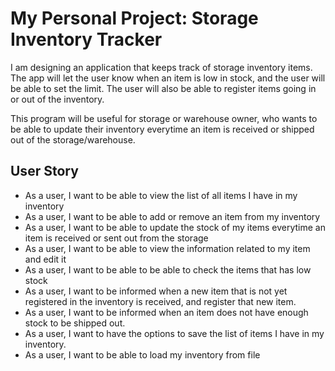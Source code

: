 # My Personal Project: Storage Inventory Tracker

I am designing an application that keeps track of storage inventory items. The app will let the user know when an item 
is low in stock, and the user will be able to set the limit. The user will also be able to register items going in 
or out of the inventory.

This program will be useful for storage or warehouse owner, who wants to be able to update their inventory everytime
an item is received or shipped out of the storage/warehouse.

## User Story
-  As a user, I want to be able to view the list of all items I have in my inventory
-  As a user, I want to be able to add or remove an item from my inventory
-  As a user, I want to be able to update the stock of my items everytime 
   an item is received or sent out from the storage
-  As a user, I want to be able to view the information related to my item and edit it
-  As a user, I want to be able to be able to check the items that has low stock
-  As a user, I want to be informed when a new item that is not yet registered in the inventory is received, 
   and register that new item.
-  As a user, I want to be informed when an item does not have enough stock to be shipped out.
-  As a user, I want to have the options to save the list of items I have in my inventory.
-  As a user, I want to be able to load my inventory from file
